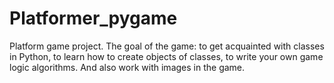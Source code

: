 # Platformer_pygame
Platform game project.  The goal of the game: to get acquainted with classes in Python, to learn how to create objects of classes, to write your own game logic algorithms. And also work with images in the game.
